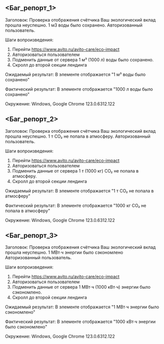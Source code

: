## <Баг_репорт_1>
Заголовок: Проверка отображения счётчика Ваш экологический вклад прошла неуспешно. 1 м3 воды было сохранено. Авторизованный пользователь.

Шаги вопроизведения:
1. Перейти https://www.avito.ru/avito-care/eco-impact 
2. Авторизоваться пользователем 
3. Подменить данные от сервера 1 м³ (1000 л) воды было сохранено.
4. Скролл до второй секции лендинга

Ожидаемый результат: В элементе отображается "1 м³ воды было сохранено"

Фактический результат: В элементе отображается "1000 л воды было сохранено"

Окружение: Windows, Google Chrome 123.0.6312.122

## <Баг_репорт_2>

Заголовок: Проверка отображения счётчика Ваш экологический вклад прошла неуспешно. 1 т СО₂ не попала в атмосферу. Авторизованный пользователь.

Шаги вопроизведения:
1. Перейти https://www.avito.ru/avito-care/eco-impact 
2. Авторизоваться пользователем 
3. Подменить данные от сервера 1 т (1000 кг) СО₂ не попала в атмосферу.
4. Скролл до второй секции лендинга

Ожидаемый результат: В элементе отображается "1 т СО₂ не попала в атмосферу"

Фактический результат: В элементе отображается "1000 кг СО₂ не попала в атмосферу"

Окружение: Windows, Google Chrome 123.0.6312.122

## <Баг_репорт_3>

Заголовок: Проверка отображения счётчика Ваш экологический вклад прошла неуспешно. 1 МВт∙ч энергии было сэкономлено Авторизованный пользователь.

Шаги вопроизведения:
1. Перейти https://www.avito.ru/avito-care/eco-impact 
2. Авторизоваться пользователем 
3. Подменить данные от сервера 1 МВт∙ч (1000 кВт∙ч) энергии было сэкономлено.
4. Скролл до второй секции лендинга

Ожидаемый результат: В элементе отображается "1 МВт∙ч энергии было сэкономлено"

Фактический результат: В элементе отображается "1000 кВт∙ч энергии было сэкономлено"

Окружение: Windows, Google Chrome 123.0.6312.122